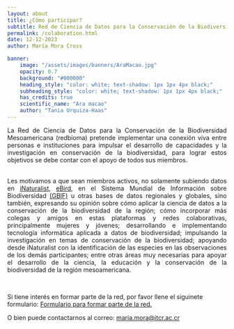 ```yaml
---
layout: about
title: ¿Cómo participar?
subtitle: Red de Ciencia de Datos para la Conservación de la Biodiversidad Mesoamericana
permalink: /colaboration.html
date: 12-12-2023
author: María Mora Cross

banner:
    image: "/assets/images/banners/AraMacao.jpg"
    opacity: 0.7
    background: "#000000"
    heading_style: "color: white; text-shadow: 1px 1px 4px black;"
    subheading_style: "color: white; text-shadow: 1px 1px 4px black;"
    has_credits: true
    scientific_name: "Ara macao"
    author: "Tania Urquiza-Haas"
---
```


<div style="text-align: justify">
La Red de Ciencia de Datos para la Conservación de la Biodiversidad Mesoamericana (redbioma) pretende implementar una conexión viva entre personas e instituciones para impulsar el desarrollo de capacidades y la investigación en conservación de la biodiversidad, para lograr estos objetivos se debe contar con el apoyo de todos sus miembros.

<br>
<br>

Les motivamos a que sean miembros activos, no solamente subiendo datos en <a href="https://www.inaturalist.org/">iNaturalist,</a> <a href="https://ebird.org/home">eBird,</a> en el Sistema Mundial de Información sobre Biodiversidad <a href="https://www.gbif.org/es/">(GBIF)</a> u otras bases de datos regionales y globales, sino también, expresando su opinión sobre cómo aplicar la ciencia de datos a la conservación de la biodiversidad de la región; cómo incorporar más colegas y amigos en estas plataformas y redes colaborativas, principalmente mujeres y jóvenes; desarrollando e implementando tecnología informática aplicada a datos de biodiversidad; impulsando la investigación en temas de conservación de la biodiversidad; apoyando desde iNaturalist con la identificación de las especies en las observaciones de los demás participantes; entre otras áreas muy necesarias para apoyar el desarrollo de la ciencia, la educación y la conservación de la biodiversidad de la región mesoamericana.
</div>

<br>

Si tiene interés en formar parte de la red, por favor llene el siguinete formulario: [Formulario para formar parte de la red.](/formularios/invitacion-red.html)

O bien puede contactarnos al correo: [maria.mora@itcr.ac.cr](mailto:maria.mora@itcr.ac.cr)

